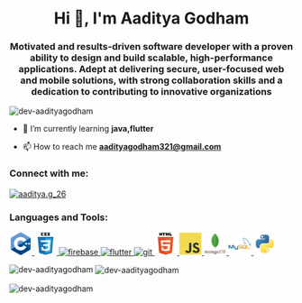 <h1 align="center">Hi 👋, I'm Aaditya Godham</h1>
<h3 align="center">Motivated and results-driven software developer with a proven ability to design and build scalable, high-performance applications.
Adept at delivering secure, user-focused web and mobile solutions, with strong collaboration skills and a dedication to
contributing to innovative organizations</h3>

<p align="left"> <img src="https://komarev.com/ghpvc/?username=dev-aadityagodham&label=Profile%20views&color=0e75b6&style=flat" alt="dev-aadityagodham" /> </p>

- 🌱 I’m currently learning **java,flutter**

- 📫 How to reach me **aadityagodham321@gmail.com**

<h3 align="left">Connect with me:</h3>
<p align="left">
<a href="https://instagram.com/aaditya.g_26" target="blank"><img align="center" src="https://raw.githubusercontent.com/rahuldkjain/github-profile-readme-generator/master/src/images/icons/Social/instagram.svg" alt="aaditya.g_26" height="30" width="40" /></a>
</p>

<h3 align="left">Languages and Tools:</h3>
<p align="left"> <a href="https://www.w3schools.com/cpp/" target="_blank" rel="noreferrer"> <img src="https://raw.githubusercontent.com/devicons/devicon/master/icons/cplusplus/cplusplus-original.svg" alt="cplusplus" width="40" height="40"/> </a> <a href="https://www.w3schools.com/css/" target="_blank" rel="noreferrer"> <img src="https://raw.githubusercontent.com/devicons/devicon/master/icons/css3/css3-original-wordmark.svg" alt="css3" width="40" height="40"/> </a> <a href="https://firebase.google.com/" target="_blank" rel="noreferrer"> <img src="https://www.vectorlogo.zone/logos/firebase/firebase-icon.svg" alt="firebase" width="40" height="40"/> </a> <a href="https://flutter.dev" target="_blank" rel="noreferrer"> <img src="https://www.vectorlogo.zone/logos/flutterio/flutterio-icon.svg" alt="flutter" width="40" height="40"/> </a> <a href="https://git-scm.com/" target="_blank" rel="noreferrer"> <img src="https://www.vectorlogo.zone/logos/git-scm/git-scm-icon.svg" alt="git" width="40" height="40"/> </a> <a href="https://www.w3.org/html/" target="_blank" rel="noreferrer"> <img src="https://raw.githubusercontent.com/devicons/devicon/master/icons/html5/html5-original-wordmark.svg" alt="html5" width="40" height="40"/> </a> <a href="https://developer.mozilla.org/en-US/docs/Web/JavaScript" target="_blank" rel="noreferrer"> <img src="https://raw.githubusercontent.com/devicons/devicon/master/icons/javascript/javascript-original.svg" alt="javascript" width="40" height="40"/> </a> <a href="https://www.mongodb.com/" target="_blank" rel="noreferrer"> <img src="https://raw.githubusercontent.com/devicons/devicon/master/icons/mongodb/mongodb-original-wordmark.svg" alt="mongodb" width="40" height="40"/> </a> <a href="https://www.mysql.com/" target="_blank" rel="noreferrer"> <img src="https://raw.githubusercontent.com/devicons/devicon/master/icons/mysql/mysql-original-wordmark.svg" alt="mysql" width="40" height="40"/> </a> <a href="https://www.python.org" target="_blank" rel="noreferrer"> <img src="https://raw.githubusercontent.com/devicons/devicon/master/icons/python/python-original.svg" alt="python" width="40" height="40"/> </a> </p>

<p><img align="left" src="https://github-readme-stats.vercel.app/api/top-langs?username=dev-aadityagodham&show_icons=true&locale=en&layout=compact" alt="dev-aadityagodham" /></p>

<p>&nbsp;<img align="center" src="https://github-readme-stats.vercel.app/api?username=dev-aadityagodham&show_icons=true&locale=en" alt="dev-aadityagodham" /></p>

<p><img align="center" src="https://github-readme-streak-stats.herokuapp.com/?user=dev-aadityagodham&" alt="dev-aadityagodham" /></p>
